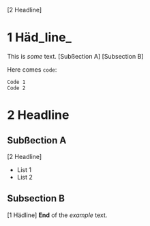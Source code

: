 [2 Headline]

# 1 Häd_line_

This is _some_ text.
	[Subßection A]
	[Subsection B]

Here comes `code`:

	Code 1
	Code 2

<!--Comment 1-->

# 2 Headline

## Subßection **A**
<!--
Comment A.1
Comment A.2
-->

[2 Headline]

* List 1
* List 2

## Subsection **B**

[1 Hädline]
**End** of the *example* text.